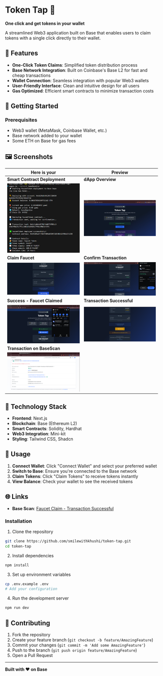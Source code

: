# Token Tap 🚰

**One click and get tokens in your wallet**

A streamlined Web3 application built on Base that enables users to claim tokens with a single click directly to their wallet.

## 🌟 Features

- **One-Click Token Claims**: Simplified token distribution process
- **Base Network Integration**: Built on Coinbase's Base L2 for fast and cheap transactions
- **Wallet Connection**: Seamless integration with popular Web3 wallets
- **User-Friendly Interface**: Clean and intuitive design for all users
- **Gas Optimized**: Efficient smart contracts to minimize transaction costs

## 🚀 Getting Started

### Prerequisites

- Web3 wallet (MetaMask, Coinbase Wallet, etc.)
- Base network added to your wallet
- Some ETH on Base for gas fees

## 🖼️ Screenshots

| Here is your | Preview |
|------------|-------------|
| **Smart Contract Deployment** | **dApp Overview** |
| ![Deployed Smart Contract](./screenshots/1-sc-deployed.png) | ![dApp Overview](./screenshots/2-frontend.png) |
| **Claim Faucet** | **Confirm Transaction** |
| ![Claim Faucet](./screenshots/3-claim-faucet.png) | ![Confirm Transaction](./screenshots/4-confirm-transaction.png) | 
| **Success - Faucet Claimed** | **Transaction Successful** |
| ![Claimed Faucet](./screenshots/5-faucet-success.png) | ![Transaction Successful](./screenshots/5-trans-success.png)  |
| **Transaction on BaseScan** |  |
| ![BaseScan Activity](./screenshots/6-sepolia-basescan.png) |  |

## 🔧 Technology Stack

- **Frontend**: Next.js
- **Blockchain**: Base (Ethereum L2)
- **Smart Contracts**: Solidity, Hardhat
- **Web3 Integration**: Mini-kit
- **Styling**: Tailwind CSS, Shadcn

## 📱 Usage

1. **Connect Wallet**: Click "Connect Wallet" and select your preferred wallet
2. **Switch to Base**: Ensure you're connected to the Base network
3. **Claim Tokens**: Click "Claim Tokens" to receive tokens instantly
4. **View Balance**: Check your wallet to see the received tokens

## 🌐 Links

- **Base Scan**: [Faucet Claim - Transaction Successful](https://sepolia.basescan.org/tx/0x6e1fd1400c235e13d413c1043be8f6217269a4eb2ac61e7985b7082336e03399)



### Installation

1. Clone the repository
```bash
git clone https://github.com/smilewithkhushi/token-tap.git
cd token-tap
```

2. Install dependencies
```bash
npm install
```

3. Set up environment variables
```bash
cp .env.example .env
# Add your configuration
```

4. Run the development server
```bash
npm run dev
```

## 🤝 Contributing

1. Fork the repository
2. Create your feature branch (`git checkout -b feature/AmazingFeature`)
3. Commit your changes (`git commit -m 'Add some AmazingFeature'`)
4. Push to the branch (`git push origin feature/AmazingFeature`)
5. Open a Pull Request

---

**Built with ❤️ on Base**